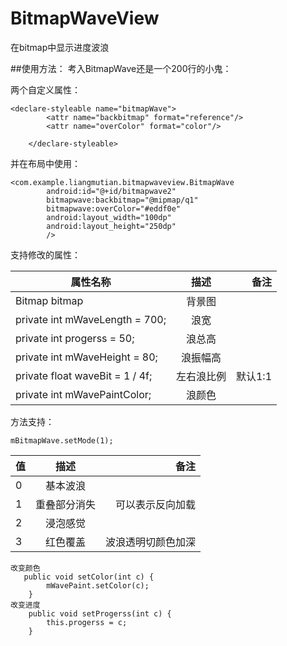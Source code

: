 # BitmapWaveView
在bitmap中显示进度波浪

##使用方法：
考入BitmapWave还是一个200行的小鬼：

两个自定义属性：

```
<declare-styleable name="bitmapWave">
        <attr name="backbitmap" format="reference"/>
        <attr name="overColor" format="color"/>

    </declare-styleable>
```

并在布局中使用：

```
<com.example.liangmutian.bitmapwaveview.BitmapWave
        android:id="@+id/bitmapwave2"
        bitmapwave:backbitmap="@mipmap/q1"
        bitmapwave:overColor="#eddf0e"
        android:layout_width="100dp"
        android:layout_height="250dp"
        />
```

支持修改的属性：

| 属性名称        | 描述          | 备注  |
| ------------- |:-------------:| -----:|
|Bitmap bitmap    | 背景图 |  |
|private int mWaveLength = 700;    | 浪宽     |   |
|private int progerss = 50; | 浪总高     |   |
|private int mWaveHeight = 80; | 浪振幅高     |    |
|private float waveBit = 1 / 4f; | 左右浪比例     |  默认1:1 |
|private int mWavePaintColor;| 浪颜色   | |

方法支持：

```
mBitmapWave.setMode(1);
```

| 值        | 描述          | 备注  |
| ------------- |:-------------:| -----:|
|0    | 基本波浪 |  |
|1   | 重叠部分消失     |   可以表示反向加载 |
|2 | 浸泡感觉     |   |
|3 | 红色覆盖    | 波浪透明切颜色加深   |

```
改变颜色
   public void setColor(int c) {
        mWavePaint.setColor(c);
    }
改变进度
    public void setProgerss(int c) {
        this.progerss = c;
    }

```
